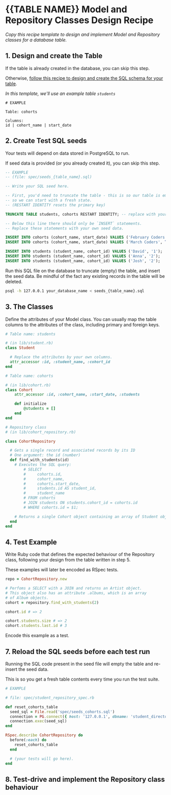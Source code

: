 # {{TABLE NAME}} Model and Repository Classes Design Recipe

_Copy this recipe template to design and implement Model and Repository classes for a database table._

## 1. Design and create the Table

If the table is already created in the database, you can skip this step.

Otherwise, [follow this recipe to design and create the SQL schema for your table](./single_table_design_recipe_template.md).

*In this template, we'll use an example table `students`*

```
# EXAMPLE

Table: cohorts

Columns:
id | cohort_name | start_date
```

## 2. Create Test SQL seeds

Your tests will depend on data stored in PostgreSQL to run.

If seed data is provided (or you already created it), you can skip this step.

```sql
-- EXAMPLE
-- (file: spec/seeds_{table_name}.sql)

-- Write your SQL seed here. 

-- First, you'd need to truncate the table - this is so our table is emptied between each test run,
-- so we can start with a fresh state.
-- (RESTART IDENTITY resets the primary key)

TRUNCATE TABLE students, cohorts RESTART IDENTITY; -- replace with your own table name.

-- Below this line there should only be `INSERT` statements.
-- Replace these statements with your own seed data.

INSERT INTO cohorts (cohort_name, start_date) VALUES ('February Coders', TO_DATE('2023-2-20', 'yyyy-mm-dd'));
INSERT INTO cohorts (cohort_name, start_date) VALUES ('March Coders', TO_DATE('2023-3-13', 'yyyy-mm-dd'));

INSERT INTO students (student_name, cohort_id) VALUES ('David', '1');
INSERT INTO students (student_name, cohort_id) VALUES ('Anna', '2');
INSERT INTO students (student_name, cohort_id) VALUES ('Josh', '2');
```

Run this SQL file on the database to truncate (empty) the table, and insert the seed data. Be mindful of the fact any existing records in the table will be deleted.

```bash
psql -h 127.0.0.1 your_database_name < seeds_{table_name}.sql
```

## 3. The Classes

Define the attributes of your Model class. You can usually map the table columns to the attributes of the class, including primary and foreign keys.

```ruby
# Table name: students

# (in lib/student.rb)
class Student

  # Replace the attributes by your own columns.
  attr_accessor :id, :student_name, :cohort_id
end

# Table name: cohorts

# (in lib/cohort.rb)
class Cohort
    attr_accessor :id, :cohort_name, :start_date, :students

    def initialize
        @students = []
    end
end

# Repository class
# (in lib/cohort_repository.rb)

class CohortRepository

  # Gets a single record and associated records by its ID
  # One argument: the id (number)
  def find_with_students(id)
    # Executes the SQL query:
        # SELECT 
        #     cohorts.id,
        #     cohort_name,
        #     cohorts.start_date,
        #     students.id AS student_id,
        #     student_name
        # FROM cohorts
        # JOIN students ON students.cohort_id = cohorts.id
        # WHERE cohorts.id = $1;

    # Returns a single Cohort object containing an array of Student objects.
  end
end
```

## 4. Test Example

Write Ruby code that defines the expected behaviour of the Repository class, following your design from the table written in step 5.

These examples will later be encoded as RSpec tests.

```ruby
repo = CohortRepository.new

# Perfoms a SELECT with a JOIN and returns an Artist object.
# This object also has an attribute .albums, which is an array
# of Album objects.
cohort = repository.find_with_students(2)

cohort.id # => 2

cohort.students.size # => 2
cohort.students.last.id # 3
```

Encode this example as a test.

## 7. Reload the SQL seeds before each test run

Running the SQL code present in the seed file will empty the table and re-insert the seed data.

This is so you get a fresh table contents every time you run the test suite.

```ruby
# EXAMPLE

# file: spec/student_repository_spec.rb

def reset_cohorts_table
  seed_sql = File.read('spec/seeds_cohorts.sql')
  connection = PG.connect({ host: '127.0.0.1', dbname: 'student_directory_2_test' })
  connection.exec(seed_sql)
end

RSpec.describe CohortRepository do
  before(:each) do 
    reset_cohorts_table
  end

  # (your tests will go here).
end
```

## 8. Test-drive and implement the Repository class behaviour
